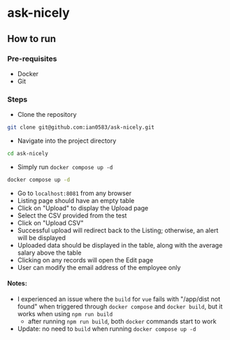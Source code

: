 # ask-nicely

## How to run
### Pre-requisites
- Docker
- Git
### Steps
- Clone the repository
```sh
git clone git@github.com:ian0583/ask-nicely.git
```
- Navigate into the project directory
```sh
cd ask-nicely
```
- Simply run `docker compose up -d`
```sh
docker compose up -d
```
- Go to `localhost:8081` from any browser
- Listing page should have an empty table
- Click on "Upload" to display the Upload page
- Select the CSV provided from the test
- Click on "Upload CSV"
- Successful upload will redirect back to the Listing; otherwise, an alert will be displayed
- Uploaded data should be displayed in the table, along with the average salary above the table
- Clicking on any records will open the Edit page
- User can modify the email address of the employee only

#### Notes:
- I experienced an issue where the `build` for `vue` fails with "/app/dist not found" when triggered through `docker compose` and `docker build`, but it works when using `npm run build`
  - after running `npm run build`, both `docker` commands start to work
- Update: no need to `build` when running `docker compose up -d`
